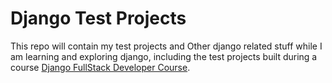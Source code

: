 # Django Test Projects

This repo will contain my test projects and Other django related stuff while I am learning and exploring django,
including the test projects built during a course [Django FullStack Developer Course](https://www.udemy.com/python-and-django-full-stack-web-developer-bootcamp).
